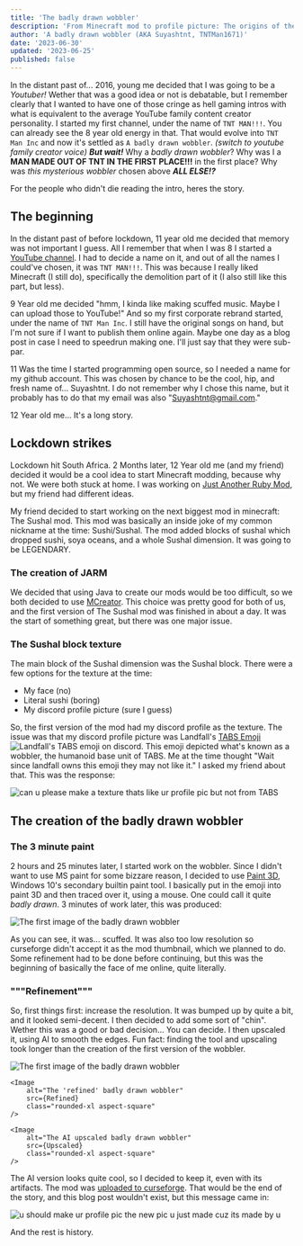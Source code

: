 ```yaml
---
title: 'The badly drawn wobbler'
description: 'From Minecraft mod to profile picture: The origins of the badly drawn wobbler and my other miscellaneous usernames.'
author: 'A badly drawn wobbler (AKA Suyashtnt, TNTMan1671)'
date: '2023-06-30'
updated: '2023-06-25'
published: false
---
```


<script>
import Image from '$lib/components/image.svelte'
import CanPlsMakeTexture from '$lib/pictures/posts/the-wobbler/CanPlsMakeTexture.png?optimize'
import FirstImage from '$lib/pictures/posts/the-wobbler/first-image.png?optimize'
import Refined from '$lib/pictures/posts/the-wobbler/refined.png?optimize'
import Upscaled from '$lib/pictures/posts/the-wobbler/upscaled.png?optimize'
import YouShouldMakeItYourPfp from '$lib/pictures/posts/the-wobbler/make-it-your-pfp.png?optimize'
</script>

In the distant past of... 2016, young me decided that I was going to be a _Youtuber!_ Wether that was a good idea or not is debatable, but I remember clearly that I wanted to have one of those cringe as hell gaming intros with what is equivalent to the average YouTube family content creator personality. I started my first channel, under the name of `TNT MAN!!!`. You can already see the 8 year old energy in that. That would evolve into `TNT Man Inc` and now it's settled as `A badly drawn wobbler`. *(switch to youtube family creator voice)* _**But wait!**_ Why a _badly drawn wobbler_? Why was I a **MAN MADE OUT OF TNT IN THE FIRST PLACE!!!** in the first place? Why was _this mysterious wobbler_ chosen above **_ALL ELSE!?_**

For the people who didn't die reading the intro, heres the story.

## The beginning
In the distant past of before lockdown, 11 year old me decided that memory was not important I guess. All I remember that when I was 8 I started a [YouTube channel](https://www.youtube.com/@tabiasgeehuman). I had to decide a name on it, and out of all the names I could've chosen, it was `TNT MAN!!!`. This was because I really liked Minecraft (I still do), specifically the demolition part of it (I also still like this part, but less). 

9 Year old me decided "hmm, I kinda like making scuffed music. Maybe I can upload those to YouTube!" And so my first corporate rebrand started, under the name of `TNT Man Inc`. I still have the original songs on hand, but I'm not sure if I want to publish them online again. Maybe one day as a blog post in case I need to speedrun making one. I'll just say that they were sub-par.

11 Was the time I started programming open source, so I needed a name for my github account. This was chosen by chance to be the cool, hip, and fresh name of... Suyashtnt. I do not remember why I chose this name, but it probably has to do that my email was also "Suyashtnt@gmail.com."

12 Year old me... It's a long story.

## Lockdown strikes
Lockdown hit South Africa. 2 Months later, 12 Year old me (and my friend) decided it would be a cool idea to start Minecraft modding, because why not. We were both stuck at home. I was working on [Just Another Ruby Mod](https://www.curseforge.com/minecraft/mc-mods/just-another-ruby-mod), but my friend had different ideas.

My friend decided to start working on the next biggest mod in minecraft: The Sushal mod. This mod was basically an inside joke of my common nickname at the time: Sushi/Sushal. The mod added blocks of sushal which dropped sushi, soya oceans, and a whole Sushal dimension. It was going to be LEGENDARY.

### The creation of JARM

We decided that using Java to create our mods would be too difficult, so we both decided to use [MCreator](https://mcreator.net/). This choice was pretty good for both of us, and the first version of The Sushal mod was finished in about a day. It was the start of something great, but there was one major issue.

### The Sushal block texture
The main block of the Sushal dimension was the Sushal block. There were a few options for the texture at the time:
- My face (no)
- Literal sushi (boring)
- My discord profile picture (sure I guess)

So, the first version of the mod had my discord profile as the texture. The issue was that my discord profile picture was Landfall's [TABS Emoji](https://cdn.discordapp.com/emojis/230177740454625281.webp?quality=lossless) <Image src="https://cdn.discordapp.com/emojis/230177740454625281.webp?quality=lossless" alt="Landfall's TABS emoji on discord" class="important-h-auto important-w-[1em] align-middle inline-block" />. This emoji depicted what's known as a wobbler, the humanoid base unit of TABS. Me at the time thought "Wait since landfall owns this emoji they may not like it." I asked my friend about that. This was the response:

<Image
    alt="can u please make a texture thats like ur profile pic but not from TABS"
    src={CanPlsMakeTexture}
    class="rounded-xl"
/>

## The creation of the badly drawn wobbler

### The 3 minute paint
2 hours and 25 minutes later, I started work on the wobbler. Since I didn't want to use MS paint for some bizzare reason, I decided to use [Paint 3D](https://apps.microsoft.com/store/detail/paint-3d/9NBLGGH5FV99), Windows 10's secondary builtin paint tool. I basically put in the emoji into paint 3D and then traced over it, using a mouse. One could call it quite _badly drawn_. 3 minutes of work later, this was produced:

<Image
    alt="The first image of the badly drawn wobbler"
    src={FirstImage}
    class="rounded-xl"
/>

As you can see, it was... scuffed. It was also too low resolution so curseforge didn't accept it as the mod thumbnail, which we planned to do. Some refinement had to be done before continuing, but this was the beginning of basically the face of me online, quite literally.

### """Refinement"""

So, first things first: increase the resolution. It was bumped up by quite a bit, and it looked semi-decent. I then decided to add some sort of "chin". Wether this was a good or bad decision... You can decide. I then upscaled it, using AI to smooth the edges. Fun fact: finding the tool and upscaling took longer than the creation of the first version of the wobbler.

<div class="grid grid-rows-3 md:grid-cols-3 gap-3 md:important-h-62">
    <Image
        alt="The first image of the badly drawn wobbler"
        src={FirstImage}
        class="rounded-xl aspect-square"
    />

    <Image
        alt="The 'refined' badly drawn wobbler"
        src={Refined}
        class="rounded-xl aspect-square"
    />

    <Image
        alt="The AI upscaled badly drawn wobbler"
        src={Upscaled}
        class="rounded-xl aspect-square"
    />
</div>

The AI version looks quite cool, so I decided to keep it, even with its artifacts. The mod was [uploaded to curseforge](https://www.curseforge.com/minecraft/mc-mods/sushal). That would be the end of the story, and this blog post wouldn't exist, but this message came in:

<Image
    alt="u should make ur profile pic the new pic u just made cuz its made by u"
    src={YouShouldMakeItYourPfp}
    class="rounded-xl"
/>

And the rest is history.
